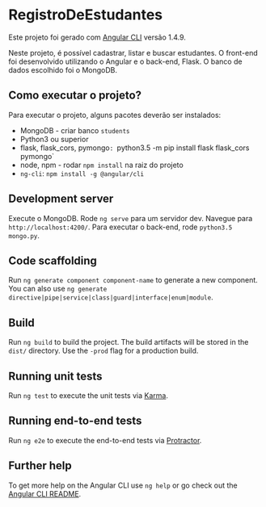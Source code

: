 # RegistroDeEstudantes

Este projeto foi gerado com [Angular CLI](https://github.com/angular/angular-cli) versão 1.4.9.

Neste projeto, é possível cadastrar, listar e buscar estudantes. O front-end foi desenvolvido utilizando o Angular
e o back-end, Flask. O banco de dados escolhido foi o MongoDB.

## Como executar o projeto?

Para executar o projeto, alguns pacotes deverão ser instalados:

* MongoDB - criar banco `students`
* Python3 ou superior
* flask, flask_cors, pymongo`: `python3.5 -m pip install flask flask_cors pymongo`
* node, npm - rodar `npm install` na raiz do projeto
* `ng-cli`: `npm install -g @angular/cli`


## Development server

Execute o MongoDB.
Rode `ng serve` para um servidor dev. Navegue para `http://localhost:4200/`.
Para executar o back-end, rode `python3.5 mongo.py`.

## Code scaffolding

Run `ng generate component component-name` to generate a new component. You can also use `ng generate directive|pipe|service|class|guard|interface|enum|module`.

## Build

Run `ng build` to build the project. The build artifacts will be stored in the `dist/` directory. Use the `-prod` flag for a production build.

## Running unit tests

Run `ng test` to execute the unit tests via [Karma](https://karma-runner.github.io).

## Running end-to-end tests

Run `ng e2e` to execute the end-to-end tests via [Protractor](http://www.protractortest.org/).

## Further help

To get more help on the Angular CLI use `ng help` or go check out the [Angular CLI README](https://github.com/angular/angular-cli/blob/master/README.md).
